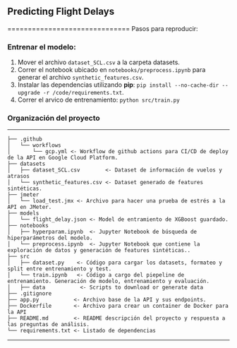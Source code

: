 ## Predicting Flight Delays
==============================
Pasos para reproducir:

### Entrenar el modelo:

1. Mover el archivo `dataset_SCL.csv` a la carpeta datasets.
2. Correr el notebook ubicado en `notebooks/preprocess.ipynb` para generar el archivo `synthetic_features.csv`.
3. Instalar las dependencias utilizando **pip**: `pip install --no-cache-dir --upgrade -r /code/requirements.txt`.
4. Correr el arvico de entrenamiento: `python src/train.py`

### Organización del proyecto
------------
    ├── .github
    │   └── workflows
    │       └── gcp.yml <- Workflow de github actions para CI/CD de deploy de la API en Google Cloud Platform.
    ├── datasets
    │   ├── dataset_SCL.csv        <- Dataset de información de vuelos y atrasos
    │   └── synthetic_features.csv <- Dataset generado de features sintéticas.
    ├── jmeter            
    │	└── load_test.jmx <- Archivo para hacer una prueba de estrés a la API en JMeter.
    ├── models            
    │	└── flight_delay.json <- Model de entramiento de XGBoost guardado.
    ├── notebooks             
    │   ├── hyperparam.ipynb  <- Jupyter Notebook de búsqueda de hiperparámetros del modelo.
    │   └── preprocess.ipynb  <- Jupyter Notebook que contiene la exploración de datos y generación de features sintéticas..      
    ├── src               
    │   ├── dataset.py    <- Código para cargar los datasets, formateo y split entre entrenamiento y test.
    │   └── train.ipynb   <- Código a cargo del piepeline de entrenamiento. Generación de modelo, entrenamiento y evaluación.
    │   ├── data           <- Scripts to download or generate data
    ├── .gitignore 
    ├── app.py           <- Archivo base de la API y sus endpoints. 
    ├── Dockerfile       <- Archivo para crear un container de Docker para la API
    ├── README.md        <- README descripción del proyecto y respuesta a las preguntas de análisis.
    └── requirements.txt <- Listado de dependencias
------------